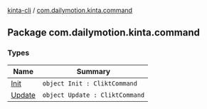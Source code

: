 [kinta-cli](../index.md) / [com.dailymotion.kinta.command](./index.md)

## Package com.dailymotion.kinta.command

### Types

| Name | Summary |
|---|---|
| [Init](-init/index.md) | `object Init : CliktCommand` |
| [Update](-update/index.md) | `object Update : CliktCommand` |
